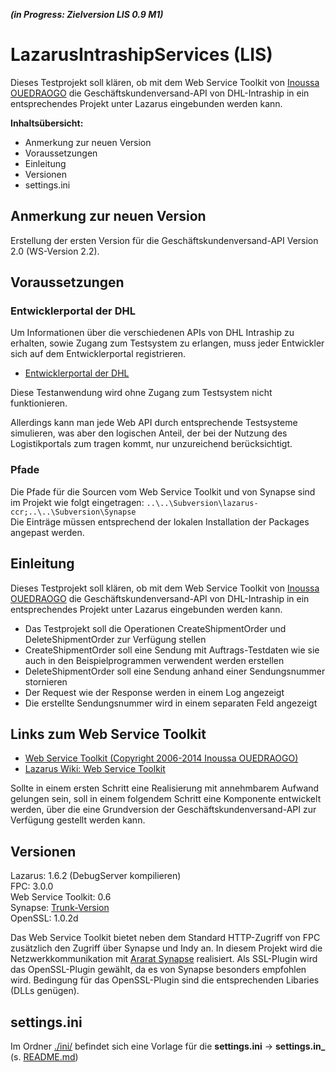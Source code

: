 ***(in Progress: Zielversion LIS 0.9 M1)***

LazarusIntrashipServices (LIS)
=============================

Dieses Testprojekt soll klären, ob mit dem Web Service Toolkit von [Inoussa OUEDRAOGO](http://inoussa12.googlepages.com/ "Inoussa OUEDRAOGO") 
die Geschäftskundenversand-API von DHL-Intraship in ein entsprechendes Projekt unter Lazarus eingebunden werden kann. 

**Inhaltsübersicht:**

- Anmerkung zur neuen Version
- Voraussetzungen
- Einleitung
- Versionen
- settings.ini

Anmerkung zur neuen Version
---------------------------

Erstellung der ersten Version für die Geschäftskundenversand-API Version 2.0 (WS-Version 2.2).


Voraussetzungen
---------------

### Entwicklerportal der DHL
Um Informationen über die verschiedenen APIs von DHL Intraship zu erhalten, sowie 
Zugang zum Testsystem zu erlangen, muss jeder Entwickler sich auf dem Entwicklerportal registrieren.

* [Entwicklerportal der DHL](https://entwickler.dhl.de/ "Entwicklerportal der DHL")

Diese Testanwendung wird ohne Zugang zum Testsystem nicht funktionieren. 

Allerdings kann man jede Web API durch entsprechende Testsysteme simulieren, was 
aber den logischen Anteil, der bei der Nutzung des Logistikportals zum tragen kommt,
nur unzureichend berücksichtigt.

### Pfade
Die Pfade für die Sourcen vom Web Service Toolkit und von Synapse sind im Projekt wie folgt eingetragen: `..\..\Subversion\lazarus-ccr;..\..\Subversion\Synapse`    
Die Einträge müssen entsprechend der lokalen Installation der Packages angepast werden.

Einleitung
----------

Dieses Testprojekt soll klären, ob mit dem Web Service Toolkit von [Inoussa OUEDRAOGO](http://inoussa12.googlepages.com/ "Inoussa OUEDRAOGO") 
die Geschäftskundenversand-API von DHL-Intraship in ein entsprechendes Projekt unter Lazarus eingebunden werden kann.

* Das Testprojekt soll die Operationen CreateShipmentOrder und DeleteShipmentOrder zur Verfügung stellen    
* CreateShipmentOrder soll eine Sendung mit Auftrags-Testdaten wie sie auch in den Beispielprogrammen verwendent werden erstellen    
* DeleteShipmentOrder soll eine Sendung anhand einer Sendungsnummer stornieren
* Der Request wie der Response werden in einem Log angezeigt
* Die erstellte Sendungsnummer wird in einem separaten Feld angezeigt    


## Links zum Web Service Toolkit
* [Web Service Toolkit (Copyright 2006-2014 Inoussa OUEDRAOGO)](https://sites.google.com/site/inoussa12/webservicetoolkitforfpc%26lazarus "Web Service Toolkit (Copyright 2006-2014 Inoussa OUEDRAOGO)")
* [Lazarus Wiki: Web Service Toolkit](http://wiki.lazarus.freepascal.org/index.php/Web_Service_Toolkit "Lazarus Wiki: Web Service Toolkit")

Sollte in einem ersten Schritt eine Realisierung mit annehmbarem Aufwand gelungen sein, soll in einem folgendem Schritt
eine Komponente entwickelt werden, über die eine Grundversion der Geschäftskundenversand-API zur Verfügung gestellt werden kann.


Versionen
---------
      
Lazarus: 1.6.2 (DebugServer kompilieren)      
FPC: 3.0.0     
Web Service Toolkit: 0.6   
Synapse: [Trunk-Version](https://svn.code.sf.net/p/synalist/code/trunk "https://svn.code.sf.net/p/synalist/code/trunk")   
OpenSSL: 1.0.2d      

Das Web Service Toolkit bietet neben dem Standard HTTP-Zugriff von FPC zusätzlich den Zugriff über Synapse und Indy an.
In diesem Projekt wird die Netzwerkkommunikation mit [Ararat Synapse](http://synapse.ararat.cz/ "Ararat Synapse") realisiert.
Als SSL-Plugin wird das OpenSSL-Plugin gewählt, da es von Synapse besonders empfohlen wird. Bedingung für das OpenSSL-Plugin sind die entsprechenden Libaries (DLLs genügen).


settings.ini
------------
Im Ordner [./ini/](https://github.com/AlfredGerke/LazarusIntrashipServices/tree/master/ini "https://github.com/AlfredGerke/LazarusIntrashipServices/tree/master/ini") befindet sich eine Vorlage für die **settings.ini** -> **settings.in_** (s. [README.md](https://github.com/AlfredGerke/LazarusIntrashipServices/blob/master/ini/README.md "https://github.com/AlfredGerke/LazarusIntrashipServices/blob/master/ini/README.md"))  